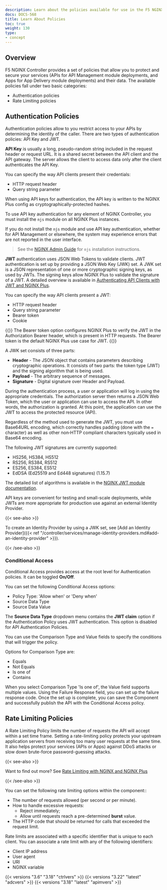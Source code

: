 ```yaml
---
description: Learn about the policies available for use in the F5 NGINX Controller.
docs: DOCS-568
title: Learn About Policies
toc: true
weight: 130
type:
- concept
---
```


## Overview

F5 NGINX Controller provides a set of policies that allow you to protect and secure your services (APIs for API Management module deployments, and Apps for App Delivery module deployments) and their data. The available policies fall under two basic categories:

- Authentication policies
- Rate Limiting policies

## Authentication Policies

Authentication policies allow to you restrict access to your APIs by determining the identity of the caller. There are two types of authentication policies: API Key and JWT.

**API Key** is usually a long, pseudo-random string included in the request header or request URL. It is a shared secret between the API client and the API gateway. The server allows the client to access data only after the client authenticates the API Key.

You can specify the way API clients present their credentials:

- HTTP request header
- Query string parameter

When using API keys for authentication, the API key is written to the NGINX Plus config as cryptographically-protected hashes.

To use API key authentication for any element of NGINX Controller, you must install the `njs` module on all NGINX Plus instances.

If you do not install the `njs` module and use API key authentication, whether for API Management or elsewhere, the system may experience errors that are not reported in the user interface.

> See the [NGINX Admin Guide](https://docs.nginx.com/nginx/admin-guide/dynamic-modules/nginscript/) for `njs` installation instructions.

**JWT** authentication uses JSON Web Tokens to validate clients. JWT authentication is set up by providing a JSON Web Key (JWK) set. A JWK set is a JSON representation of one or more cryptographic signing keys, as used by JWTs. The signing keys allow NGINX Plus to validate the signature of a JWT. A detailed overview is available in [Authenticating API Clients with JWT and NGINX Plus](https://www.nginx.com/blog/authenticating-api-clients-jwt-nginx-plus).

You can specify the way API clients present a JWT:

- HTTP request header
- Query string parameter
- Bearer token
- Cookie

{{<note>}} The Bearer token option configures NGINX Plus to verify the JWT in the Authorization Bearer header, which is present in HTTP requests. The Bearer token is the default NGINX Plus use case for JWT. {{</note>}}

A JWK set consists of three parts:

- **Header** - The JSON object that contains parameters describing cryptographic operations. It consists of two parts: the token type (JWT) and the signing algorithm that is being used.
- **Payload** - The arbitrary sequence of messages.
- **Signature** - Digital signature over Header and Payload.

During the authentication process, a user or application will log in using the appropriate credentials. The authorization server then returns a JSON Web Token, which the user or application can use to access the API. In other words, the authorization is granted. At this point, the application can use the JWT to access the protected resource (API).

Regardless of the method used to generate the JWT, you must use Base64URL encoding, which correctly handles padding (done with the `=` character) as well as other non‑HTTP compliant characters typically used in Base64 encoding.

The following JWT signatures are currently supported:

- HS256, HS384, HS512
- RS256, RS384, RS512
- ES256, ES384, ES512
- EdDSA (Ed25519 and Ed448 signatures) (1.15.7)

The detailed list of algorithms is available in the [NGINX JWT module documentation](http://nginx.org/en/docs/http/ngx_http_auth_jwt_module.html).

API keys are convenient for testing and small-scale deployments, while JWTs are more appropriate for production use against an external Identity Provider.

{{< see-also >}}

To create an Identity Provider by using a JWK set, see [Add an Identity Provider]({{< ref "/controller/services/manage-identity-providers.md#add-an-identity-provider" >}}).

{{< /see-also >}}

### Conditional Access

Conditional Access provides access at the root level for Authentication policies. It can be toggled **On/Off**.

You can set the following Conditional Access options:

- Policy Type: 'Allow when' or 'Deny when'
- Source Data Type
- Source Data Value

The **Source Data Type** dropdown menu contains the **JWT claim** option if the Authentication Policy uses JWT authentication. This option is disabled for API Authentication Policies.

You can use the Comparison Type and Value fields to specify the conditions that will trigger the policy.

Options for Comparison Type are:

- Equals
- Not Equals
- Is one of
- Contains

When you select Comparison Type 'Is one of', the Value field supports multiple values. Using the Failure Response field, you can set up the failure response code. Once the set up is complete, you can save the Component and successfully publish the API with the Conditional Access policy.

## Rate Limiting Policies

A Rate Limiting Policy limits the number of requests the API will accept within a set time frame. Setting a rate-limiting policy protects your upstream application servers from receiving too many user requests at the same time. It also helps protect your services (APIs or Apps) against DDoS attacks or slow down brute-force password-guessing attacks.​

{{< see-also >}}

Want to find out more? See [Rate Limiting with NGINX and NGINX Plus](https://www.nginx.com/blog/rate-limiting-nginx/)

{{< /see-also >}}

You can set the following rate limiting options within the component::

- The number of requests allowed (per second or per minute).
- How to handle excessive requests:
  - Reject immediately;
  - Allow until requests reach a pre-determined **burst** value.
- The HTTP code that should be returned for calls that exceeded the request limit.

Rate limits are associated with a specific identifier that is unique to each client. You can associate a rate limit with any of the following identifiers:

- Client IP address
- User agent
- URI
- NGINX variable

{{< versions "3.6" "3.18" "ctrlvers" >}}
{{< versions "3.22" "latest" "adcvers" >}}
{{< versions "3.18" "latest" "apimvers" >}}
